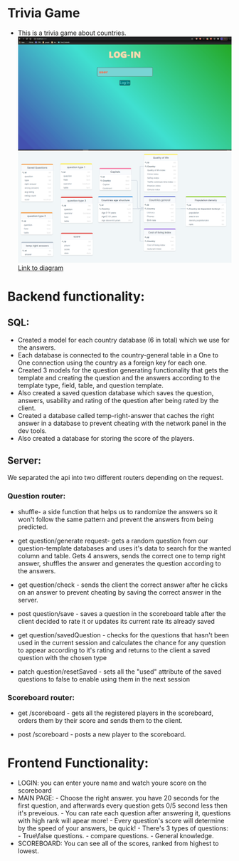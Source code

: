 # Trivia Game

- This is a trivia game about countries.
  ![gif](./readme-files/triviaGif.gif)
  ![diagram](./readme-files/diagram.png)
  [Link to diagram](https://drawsql.app/yes-2/diagrams/trivia-task)

# Backend functionality:

## SQL:

- Created a model for each country database (6 in total) which we use for the answers.
- Each database is connected to the country-general table in a One to One connection using the country as a foreign key for each one.
- Created 3 models for the question generating functionality that gets the template and creating the question and the answers according to the
  template type, field, table, and question template.
- Also created a saved question database which saves the question, answers, usability and rating of the question after being rated by the client.
- Created a database called temp-right-answer that caches the right answer in a database to prevent cheating with the network panel in the dev tools.
- Also created a database for storing the score of the players.

## Server:

We separated the api into two different routers depending on the request.

### Question router:

- shuffle- a side function that helps us to randomize the answers so it won't follow the same pattern and prevent the answers from being predicted.

- get question/generate request- gets a random question from our question-template databases and uses it's data to search for the wanted column and table. Gets 4 answers, sends the correct one to temp right answer, shuffles the answer and generates the question according to the answers.

- get question/check - sends the client the correct answer after he clicks on an answer to prevent cheating by saving the correct answer in the server.

- post question/save - saves a question in the scoreboard table after the client decided to rate it or updates its current rate its already saved

- get question/savedQuestion - checks for the questions that hasn't been used in the current session and calculates the chance for any question to appear according to it's rating and returns to the client a saved question with the chosen type

- patch question/resetSaved - sets all the "used" attribute of the saved questions to false to enable using them in the next session

### Scoreboard router:

- get /scoreboard - gets all the registered players in the scoreboard, orders them by their score and sends them to the client.

- post /scoreboard - posts a new player to the scoreboard.

# Frontend Functionality:

- LOGIN: you can enter youre name and watch youre score on the scoreboard
- MAIN PAGE: - Choose the right answer. you have 20 seconds for the first question, and afterwards every question gets 0/5 second less then it's preveious. - You can rate each question after answering it, questions with high rank will apear more! - Every question's score will determine by the speed of your answers, be quick! - There's 3 types of questions: - True\false questions. - compare questions. - General knowledge.
- SCOREBOARD: You can see all of the scores, ranked from highest to lowest.
